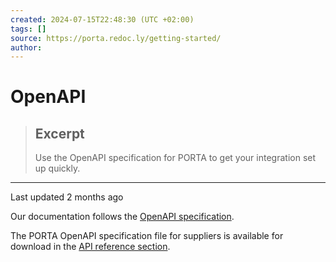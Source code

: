 ```yaml
---
created: 2024-07-15T22:48:30 (UTC +02:00)
tags: []
source: https://porta.redoc.ly/getting-started/
author: 
---
```


# OpenAPI

> ## Excerpt
> Use the OpenAPI specification for PORTA to get your integration set up quickly.

---
Last updated 2 months ago

Our documentation follows the [OpenAPI specification][1].

The PORTA OpenAPI specification file for suppliers is available for download in the [API reference section][2].

[1]: https://swagger.io/specification/
[2]: https://porta.redoc.ly/openapi/overview/
